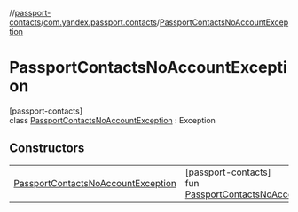 //[passport-contacts](../../../index.md)/[com.yandex.passport.contacts](../index.md)/[PassportContactsNoAccountException](index.md)

# PassportContactsNoAccountException

[passport-contacts]\
class [PassportContactsNoAccountException](index.md) : Exception

## Constructors

| | |
|---|---|
| [PassportContactsNoAccountException](-passport-contacts-no-account-exception.md) | [passport-contacts]<br>fun [PassportContactsNoAccountException](-passport-contacts-no-account-exception.md)() |

